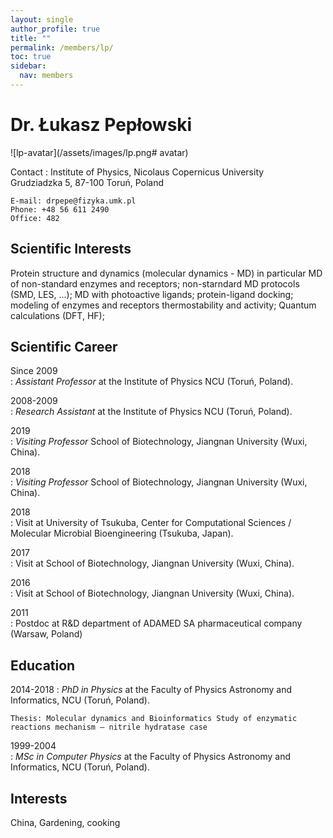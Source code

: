 ```yaml
---
layout: single
author_profile: true
title: ""
permalink: /members/lp/
toc: true
sidebar:
  nav: members
---
```


Dr. Łukasz Pepłowski
===================

![lp-avatar](/assets/images/lp.png# avatar)

Contact
:   Institute of Physics, Nicolaus Copernicus University  
    Grudziadzka 5, 87-100 Toruń, Poland  

    E-mail: drpepe@fizyka.umk.pl  
    Phone: +48 56 611 2490  
    Office: 482  

Scientific Interests
-----------------

Protein structure and dynamics (molecular dynamics - MD) in particular MD of non-standard enzymes and receptors;  non-starndard MD protocols (SMD, LES, ...); MD with photoactive ligands; protein-ligand docking; modeling of enzymes and receptors thermostability and activity; Quantum calculations (DFT, HF);

Scientific Career
-----------------

Since 2009  
:   *Assistant Professor* at the Institute of Physics NCU (Toruń, Poland).  

2008-2009  
:   *Research Assistant* at the Institute of Physics NCU (Toruń, Poland).  

2019  
:   *Visiting Professor* School of Biotechnology, Jiangnan University (Wuxi, China).  

2018  
:   *Visiting Professor* School of Biotechnology, Jiangnan University (Wuxi, China).  

2018  
:   Visit at University of Tsukuba, Center for Computational Sciences / Molecular Microbial Bioengineering (Tsukuba, Japan).  

2017  
:   Visit at School of Biotechnology, Jiangnan University (Wuxi, China).  

2016  
:   Visit at School of Biotechnology, Jiangnan University (Wuxi, China).  

2011  
:   Postdoc at R&D department of ADAMED SA pharmaceutical company (Warsaw, Poland)  


Education
---------

2014-2018
:   *PhD in Physics* at the Faculty of Physics Astronomy and Informatics, NCU (Toruń, Poland).
  
    Thesis: Molecular dynamics and Bioinformatics Study of enzymatic reactions mechanism – nitrile hydratase case    
1999-2004  
:   *MSc in Computer Physics* at the Faculty of Physics Astronomy and Informatics, NCU (Toruń, Poland).  

Interests
---------

China, Gardening, cooking   




